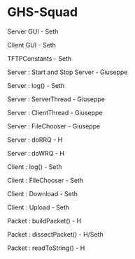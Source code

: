 # GHS-Squad

Server GUI - Seth

Client GUI - Seth

TFTPConstants - Seth

Server : Start and Stop Server - Giuseppe

Server : log() - Seth

Server : ServerThread - Giuseppe

Server : ClientThread - Giuseppe

Server : FileChooser - Giuseppe

Server : doRRQ - H

Server : doWRQ - H

Client : log() - Seth

Client : FileChooser - Seth

Client : Download - Seth

Client : Upload - Seth

Packet : buildPacket() - H

Packet : dissectPacket() - H/Seth

Packet : readToString() - H
